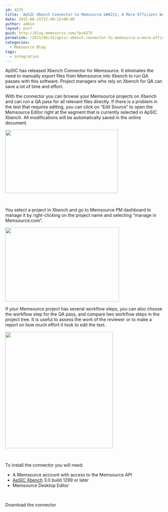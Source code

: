 ```yaml
---
id: 4275
title: 'ApSIC Xbench Connector to Memsource &#8211; A More Efficient Way to Run QA'
date: 2015-06-25T22:49:12+00:00
author: admin
layout: post
guid: http://blog.memsource.com/?p=4275
permalink: /2015/06/25/apsic-xbench-connector-to-memsource-a-more-efficient-way-to-run-qa-passes/
categories:
  - Memsource Blog
tags:
  - integration
---
```

ApSIC has released Xbench Connector for Memsource. It eliminates the need to manually export files from Memsource into Xbench to run QA passes with this software. Project managers who rely on Xbench for QA can save a lot of time and effort.<!--more-->


  

  

  
With the connector you can browse your Memsource projects on Xbench and can run a QA pass for all relevant files directly. If there is a problem in the text that requires editing, you can click on &#8220;Edit Source&#8221; to open the Memsource Editor right at the segment that is currently selected in ApSIC Xbench. All modifications will be automatically saved in the online document.
  

  
<img class="alignnone size-full wp-image-4276" title="neley" src="/wp-content/uploads/2015/06/neley.gif" alt="" width="360" height="202" />

&nbsp;

You select a project in Xbench and go to Memsource PM dashboard to manage it by right-clicking on the project name and selecting &#8220;manage in Memsource.com&#8221;.

<img class="alignnone  wp-image-4278" title="PM" src="/wp-content/uploads/2015/06/PM.png" alt="" width="364" height="237" />

If your Memsource project has several workflow steps, you can also choose the workflow step for the QA pass, and compare two workflow steps in the project tree. It is useful to assess the work of the reviewer or to make a report on how much effort it took to edit the text.

<img class="alignnone  wp-image-4277" title="compare" src="/wp-content/uploads/2015/06/compare.png" alt="" width="344" height="372" />

&nbsp;

To install the connector you will need:

  * A Memsource account with access to the Memsource API
  * [ApSIC Xbench](http://www.xbench.net/index.php/download) 3.0 build 1299 or later
  * Memsource Desktop Editor

&nbsp;

Download the connector

&nbsp;